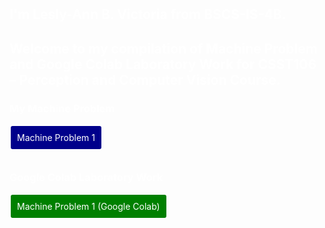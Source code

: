 <body style="background-image: url('[![background](https://github.com/user-attachments/assets/4055b9a7-8234-47d7-a265-60bf8a948249)]') background-size: cover; background-attachment: fixed; padding: 100px; color: white;">
</body>

## I'm Lesly-Ann B. Victoria from BSCS-IS-4B.
## Welcome to my compilation of Machine Problem and Google Colab Laboratory Work for CSST106 – Perception and Computer Vision Course.

### My Machine Problem
<a style="color:white; padding: 10px; border-radius: 5px; text-decoration:none; display: inline-block; margin-bottom: 10px; background-color:darkblue; border: 2px solid white;" href="https://github.com/LeslyVictoria2/CSST106-CS4B/blob/main/4B-VICTORIA-MP1">Machine Problem 1</a>

### Google Colab Laboratory Work
<a style="color:white; padding: 10px; border-radius: 5px; text-decoration:none; display: inline-block; margin-bottom: 10px; background-color:green; border: 2px solid white;" href="https://github.com/LeslyVictoria2/CSST106-CS4B/blob/main/4B_VICTORIA_MP1.ipynb">Machine Problem 1 (Google Colab)</a>
